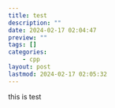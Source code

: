 ```yaml
---
title: test
description: ""
date: 2024-02-17 02:04:47
preview: ""
tags: []
categories:
    - cpp
layout: post
lastmod: 2024-02-17 02:05:32
---
```


this is test